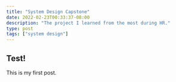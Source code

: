 ```yaml
---
title: "System Design Capstone"
date: 2022-02-23T00:33:37-08:00
description: "The project I learned from the most during HR."
type: post
tags: ["system design"]
---
```

## Test!
This is my first post.

